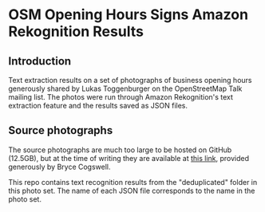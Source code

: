 # OSM Opening Hours Signs Amazon Rekognition Results

## Introduction

Text extraction results on a set of photographs of business opening hours generously shared by Lukas Toggenburger on the OpenStreetMap Talk mailing list. The photos were run through Amazon Rekognition's text extraction feature and the results saved as JSON files.

## Source photographs

The source photographs are much too large to be hosted on GitHub (12.5GB), but at the time of writing they are available at [this link](http://gomaposm.com/opening_hours/opening_hours.zip), provided generously by Bryce Cogswell.

This repo contains text recognition results from the "deduplicated" folder in this photo set. The name of each JSON file corresponds to the name in the photo set.
